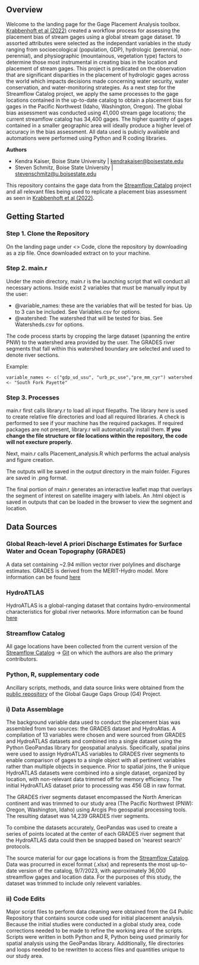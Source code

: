 ## Overview

Welcome to the landing page for the Gage Placement Analysis toolbox. [Krabbenhoft et al (2022)](https://www.nature.com/articles/s41893-022-00873-0) created a workflow process for assessing the placement bias of stream gages using a global stream gage dataset. 19 assorted attributes were selected as the independant variables in the study ranging from socioecological (population, GDP), hydrologic (perennial, non-perennial), and physiographic (mountainous, vegetation type) factors to determine those most instrumental in creating bias in the location and placement of stream gages. This project is predicated on the observation that are significant disparities in the placement of hydrologic gages across the world which impacts decisions made concerning water security, water conservation, and water-monitoring strategies. As a next step for the Streamflow Catalog project, we apply the same processes to the gage locations contained in the up-to-date catalog to obtain a placement bias for gages in the Pacific Northwest (Idaho, Washington, Oregon). The global bias assessment was conducted using 41,000 stream gage locations; the current streamflow catalog has 34,400 gages. The higher quantity of gages contained in a smaller geographic area will ideally produce a higher level of accuracy in the bias assessment. All data used is pubicly available and automations were performed using Python and R coding libraries. 

**Authors**
- Kendra Kaiser, Boise State University   | kendrakaiser@boisestate.edu
- Steven Schmitz, Boise State University  | stevenschmitz@u.boisestate.edu
  
This repository contains the gage data from the [Streamflow Catalog](https://github.com/AppliedHydro/StreamflowCatalog) project and all relevant files being used to replicate a placement bias assessment as seen in [Krabbenhoft et al (2022)](https://www.nature.com/articles/s41893-022-00873-0). 

## Getting Started

### Step 1. Clone the Repository

On the landing page under <> Code, clone the repository by downloading as a zip file. Once downloaded extract on to your machine. 

### Step 2. main.r
Under the *main* directory, main.r is the launching script that will conduct all necessary actions. Inside exist 2 variables that must be manually input by the user:

* @variable_names: these are the variables that will be tested for bias. Up to 3 can be included. See Variables.csv for options.
* @watershed: The watershed that will be tested for bias. See Watersheds.csv for options.

The code process starts by cropping the large dataset (spanning the entire PNW) to the watershed area provided by the user. The GRADES river segments that fall within this watershed boundary are selected and used to denote river sections.

Example:

`variable_names <- c("gdp_ud_usu", "urb_pc_use","pre_mm_cyr")
watershed <- "South Fork Payette"`

### Step 3. Processes
main.r first calls library.r to load all input filepaths. The library *here* is used to create relative file directories and load all required libraries. A check is performed to see if your machine has the required packages. If required packages are not present, library.r will automatically install them. **If you change the file structure or file locations within the repository, the code will not execture properly.** 

Next, main.r calls Placement_analysis.R which performs the actual analysis and figure creation.

The outputs will be saved in the *output* directory in the main folder. Figures are saved in .png format.

The final portion of main.r generates an interactive leaflet map that overlays the segment of interest on satellite imagery with labels. An .html object is saved in outputs that can be loaded in the browser to view the segment and location. 


## Data Sources

### Global Reach-level A priori Discharge Estimates for Surface Water and Ocean Topography (GRADES)
A data set containing ~2.94 million vector river polylines and discharge estimates. GRADES is derived from the MERIT-Hydro model. More information can be found [here](https://www.reachhydro.org/home/records/grades)

### HydroATLAS
HydroATLAS is a global-ranging dataset that contains hydro-environmental characteristics for global river networks. More information can be found [here](https://www.hydrosheds.org/hydroatlas)

### Streamflow Catalog
All gage locations have been collected from the current version of the [Streamflow Catalog](https://scholarworks.boisestate.edu/redi_data/2/) -> [Git](https://github.com/AppliedHydro/StreamflowCatalog) on which the authors are also the primary contributors. 

### Python, R, supplementary code
Ancillary scripts, methods, and data source links were obtained from the [public repository](https://github.com/dry-rivers-rcn/G4) of the Global Gauge Gaps Group (G4) Project.

### i) Data Assemblage
The background variable data used to conduct the placement bias was assembled from two sources: the GRADES dataset and HydroAtlas. A compilation of 13 variables were chosen and were sourced from GRADES and HydroATLAS datasets and combined into a single dataset using the Python GeoPandas library for geospatial analysis. Specifically, spatial joins were used to assign HydroATLAS variables to GRADES river segments to enable comparison of gages to a single object with all pertinent variables rather than multiple objects in sequence. Prior to spatial joins, the 9 unique HydroATLAS datasets were combined into a single dataset, organized by location, with non-relevant data trimmed off for memory efficiency. The initial HydroATLAS dataset prior to processing was 456 GB in raw format. 

The GRADES river segments dataset encompassed the North American continent and was trimmed to our study area (The Pacific Northwest (PNW): Oregon, Washington, Idaho) using Arcgis Pro geospatial processing tools. The resulting dataset was 14,239 GRADES river segments.

To combine the datasets accurately, GeoPandas was used to create a series of points located at the center of each GRADES river segment that the HydroATLAS data could then be snapped based on 'nearest search' protocols.

The source material for our gage locations is from the [Streamflow Catalog](https://github.com/AppliedHydro/StreamflowCatalog). Data was procurred in excel format (.xlsx) and represents the most up-to-date version of the catalog, 9/7/2023, with approximately 36,000 streamflow gages and location data. For the purposes of this study, the dataset was trimmed to include only relevent variables.

### ii) Code Edits
Major script files to perform data cleaning were obtained from the G4 Public Repository that contains source code used for initial placement analysis. Because the initial studies were conducted in a global study area, code corrections needed to be made to refine the working area of the scripts. Scripts were written in both Python and R, Python being used primarily for spatial analysis using the GeoPandas library. Additionally, file directories and loops needed to be rewritten to access files and quantities unique to our study area.

